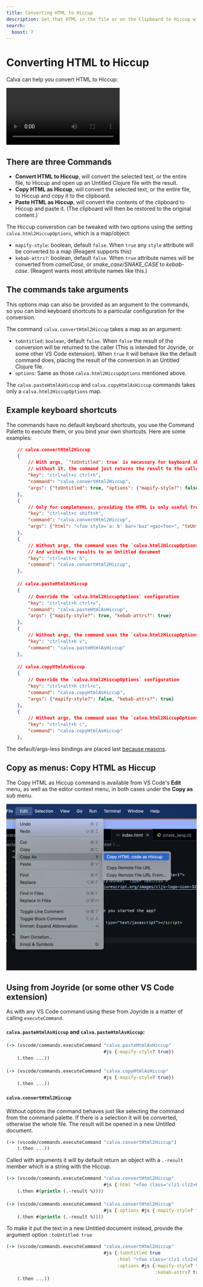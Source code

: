 ```yaml
---
title: Converting HTML to Hiccup
description: Get that HTML in the file or on the Clipboard to Hiccup without leaving Calva
search:
  boost: 7
---
```


# Converting HTML to Hiccup

Calva can help you convert HTML to Hiccup:

<video controls>
  <source src="/images/calva-convert-html-to-hiccup.mp4">
</video>

## There are three Commands

* **Convert HTML to Hiccup**, will convert the selected text, or the entire file, to Hiccup and open up an Untitled Clojure file with the result.
* **Copy HTML as Hiccup**, will convert the selected text, or the entire file, to Hiccup and copy it to the clipboard.
* **Paste HTML as Hiccup**, will convert the contents of the clipboard to Hiccup and paste it. (The clipboard will then be restored to the original content.)

The Hiccup converstion can be tweaked with two options using the setting `calva.html2HiccupOptions`, which is a map/object:

* `mapify-style`: boolean, default `false`. When `true` any `style` attribute will be converted to a map (Reagent supports this)
* `kebab-attrs?`: boolean, default `false`. When `true` attribute names will be converted from *camelCase*, or *snake_case/SNAKE_CASE* to *kebab-case*. (Reagent wants most attribute names like this.)

## The commands take arguments

This options map can also be provided as an argument to the commands, so you can bind keyboard shortcuts to a particular configuration for the conversion. 

The command `calva.convertHtml2Hiccup` takes a map as an argument:

* `toUntitled`: `boolean`, default `false`. When `false` the result of the conversion will be returned to the caller (This is intended for Joyride, or some other VS Code extension). When `true` it will behave like the default command does, placing the result of the conversion in an Untitled Clojure file.
* `options`: Same as those `calva.html2HiccupOptions` mentioned above.

The `calva.pasteHtmlAsHiccup` and `calva.copyHtmlAsHiccup` commands takes only a `calva.html2HiccupOptions` map.

## Example keyboard shortcuts

The commands have no default keyboard shortcuts, you use the Command Palette to execute them, or you bind your own shortcuts. Here are some examples:

```json
    // calva.convertHtml2Hiccup
    {
        // With args, `"toUntitled": true` is necessary for keyboard shortcuts
        // without it, the command just returns the result to the caller
        "key": "ctrl+alt+c ctrl+h",
        "command": "calva.convertHtml2Hiccup",
        "args": {"toUntitled": true, "options": {"mapify-style?": false}}
    },
    {
        // Only for completeness, providing the HTML is only useful from e.g. Joyride 
        "key": "ctrl+alt+c shift+h",
        "command": "calva.convertHtml2Hiccup",
        "args": {"html": "<foo style='a: b' bar='baz'>gaz<foo>", "toUntitled": true}
    },
    {
        // Without args, the command uses the `calva.html2HiccupOptions` configuration
        // And writes the results to an Untitled document
        "key": "ctrl+alt+c h",
        "command": "calva.convertHtml2Hiccup",
    },

    // calva.pasteHtmlAsHiccup
    {
        // Override the `calva.html2HiccupOptions` configuration
        "key": "ctrl+alt+h ctrl+v",
        "command": "calva.pasteHtmlAsHiccup",
        "args": {"mapify-style?": true, "kebab-attrs?": true}
    },
    {
        // Without args, the command uses the `calva.html2HiccupOptions` configuration
        "key": "ctrl+alt+h v",
        "command": "calva.pasteHtmlAsHiccup"
    },

    // calva.copyHtmlAsHiccup
    {
        // Override the `calva.html2HiccupOptions` configuration
        "key": "ctrl+alt+h ctrl+c",
        "command": "calva.copyHtmlAsHiccup",
        "args": {"mapify-style?": false, "kebab-attrs?": true}
    },
    {
        // Without args, the command uses the `calva.html2HiccupOptions` configuration
        "key": "ctrl+alt+h c",
        "command": "calva.copyHtmlAsHiccup"
    },
```

The default/args-less bindings are placed last [because reasons](https://github.com/microsoft/vscode/issues/176890).

## Copy as menus: Copy HTML as Hiccup 

The Copy HTML as Hiccup command is available from VS Code's **Edit** menu, as well as the editor context menu, in both cases under the **Copy as** sub menu.

![](images/calva-copy-html-as-hiccup.png)

## Using from Joyride (or some other VS Code extension)

As with any VS Code command using these from Joyride is a matter of calling `executeCommand`.

#### `calva.pasteHtmlAsHiccup` and `calva.pasteHtmlAsHiccup`:

```clojure
(-> (vscode/commands.executeCommand "calva.pasteHtmlAsHiccup"
                                    #js {:mapify-style? true})
    (.then ...))

(-> (vscode/commands.executeCommand "calva.copyHtmlAsHiccup"
                                    #js {:mapify-style? true})
    (.then ...))
```


#### `calva.convertHtml2Hiccup`

Without options the command behaves just like selecting the command from the command palette. If there is a selection it will be converted, otherwise the whole file. The result will be opened in a new Untitled document.

```clojure
(-> (vscode/commands.executeCommand "calva.convertHtml2Hiccup")
    (.then ...))
```

Called with arguments it will by default return an object with a `.-result` member which is a string with the Hiccup.


```clojure
(-> (vscode/commands.executeCommand "calva.convertHtml2Hiccup" 
                                    #js {:html "<foo class='clz1 clz2>bar</foo>"})
    (.then #(println (.-result %))))

(-> (vscode/commands.executeCommand "calva.convertHtml2Hiccup" 
                                    #js {:options #js {:mapify-style? false}})
    (.then #(println (.-result %))))
```


To make it put the text in a new Untitled document instead, provide the argument option `:toUntitled true`

```clojure
(-> (vscode/commands.executeCommand "calva.convertHtml2Hiccup" 
                                    #js {:toUntitled true
                                         :html "<foo class='clz1 clz2>bar</foo>"
                                         :options #js {:mapify-style? true
                                                       :kebab-attrs? true}})
    (.then ...))
```